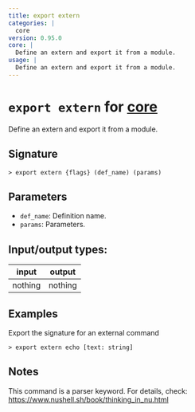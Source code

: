 ```yaml
---
title: export extern
categories: |
  core
version: 0.95.0
core: |
  Define an extern and export it from a module.
usage: |
  Define an extern and export it from a module.
---
```

<!-- This file is automatically generated. Please edit the command in https://github.com/nushell/nushell instead. -->

# `export extern` for [core](/commands/categories/core.md)

<div class='command-title'>Define an extern and export it from a module.</div>

## Signature

```> export extern {flags} (def_name) (params)```

## Parameters

 -  `def_name`: Definition name.
 -  `params`: Parameters.


## Input/output types:

| input   | output  |
| ------- | ------- |
| nothing | nothing |

## Examples

Export the signature for an external command
```nu
> export extern echo [text: string]

```

## Notes
This command is a parser keyword. For details, check:
  https://www.nushell.sh/book/thinking_in_nu.html